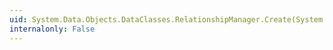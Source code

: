 ```yaml
---
uid: System.Data.Objects.DataClasses.RelationshipManager.Create(System.Data.Objects.DataClasses.IEntityWithRelationships)
internalonly: False
---
```

